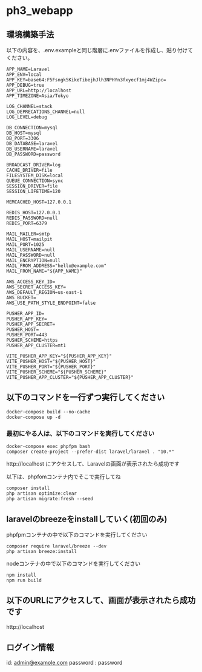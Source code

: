 # ph3_webapp

## 環境構築手法

以下の内容を、.env.exampleと同じ階層に.envファイルを作成し、貼り付けてください。
```console
APP_NAME=Laravel
APP_ENV=local
APP_KEY=base64:F5Fsngk5KikeTibejhJlh3NPHYn3fxyecf1mj4WZipc=
APP_DEBUG=true
APP_URL=http://localhost
APP_TIMEZONE=Asia/Tokyo

LOG_CHANNEL=stack
LOG_DEPRECATIONS_CHANNEL=null
LOG_LEVEL=debug

DB_CONNECTION=mysql
DB_HOST=mysql
DB_PORT=3306
DB_DATABASE=laravel
DB_USERNAME=laravel
DB_PASSWORD=password

BROADCAST_DRIVER=log
CACHE_DRIVER=file
FILESYSTEM_DISK=local
QUEUE_CONNECTION=sync
SESSION_DRIVER=file
SESSION_LIFETIME=120

MEMCACHED_HOST=127.0.0.1

REDIS_HOST=127.0.0.1
REDIS_PASSWORD=null
REDIS_PORT=6379

MAIL_MAILER=smtp
MAIL_HOST=mailpit
MAIL_PORT=1025
MAIL_USERNAME=null
MAIL_PASSWORD=null
MAIL_ENCRYPTION=null
MAIL_FROM_ADDRESS="hello@example.com"
MAIL_FROM_NAME="${APP_NAME}"

AWS_ACCESS_KEY_ID=
AWS_SECRET_ACCESS_KEY=
AWS_DEFAULT_REGION=us-east-1
AWS_BUCKET=
AWS_USE_PATH_STYLE_ENDPOINT=false

PUSHER_APP_ID=
PUSHER_APP_KEY=
PUSHER_APP_SECRET=
PUSHER_HOST=
PUSHER_PORT=443
PUSHER_SCHEME=https
PUSHER_APP_CLUSTER=mt1

VITE_PUSHER_APP_KEY="${PUSHER_APP_KEY}"
VITE_PUSHER_HOST="${PUSHER_HOST}"
VITE_PUSHER_PORT="${PUSHER_PORT}"
VITE_PUSHER_SCHEME="${PUSHER_SCHEME}"
VITE_PUSHER_APP_CLUSTER="${PUSHER_APP_CLUSTER}"

```

## 以下のコマンドを一行ずつ実行してください

```console
docker-compose build --no-cache
docker-compose up -d
```
### 最初にやる人は、以下のコマンドを実行してください
```
docker-compose exec phpfpm bash
composer create-project --prefer-dist laravel/laravel . "10.*"
```
http://localhost
にアクセスして、Laravelの画面が表示されたら成功です

以下は、phpfomコンテナ内でそこで実行してね
```console
composer install
php artisan optimize:clear
php artisan migrate:fresh --seed
```
## laravelのbreezeをinstallしていく(初回のみ)

phpfpmコンテナの中で以下のコマンドを実行してください
```console
composer require laravel/breeze --dev
php artisan breeze:install
```

nodeコンテナの中で以下のコマンドを実行してください
```
npm install
npm run build
```

## 以下のURLにアクセスして、画面が表示されたら成功です
http://localhost

## ログイン情報
id: admin@examole.com
password : password



